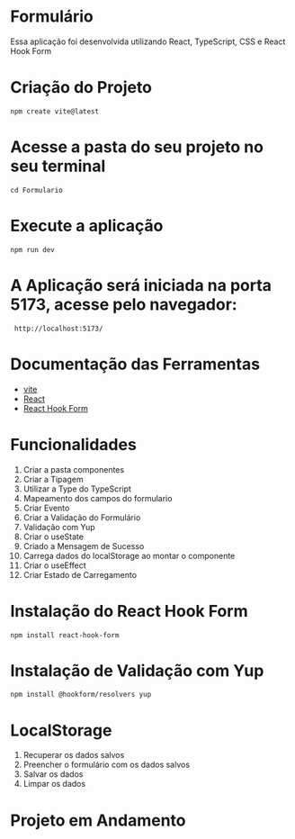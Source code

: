 
# Formulário

Essa aplicação foi desenvolvida utilizando React, TypeScript, CSS e  React Hook Form 

# Criação do Projeto
    npm create vite@latest 

# Acesse a pasta do seu projeto no seu terminal      

    cd Formulario

# Execute a aplicação
    npm run dev

# A Aplicação será iniciada na porta 5173, acesse pelo navegador:
     http://localhost:5173/          

# Documentação das Ferramentas
   - [vite](https://vitejs.dev/)
   - [React](https://react.dev/)
   - [React Hook Form](https://www.react-hook-form.com/)
  
   

# Funcionalidades
1. Criar a pasta componentes
2. Criar a Tipagem
3. Utilizar a Type do TypeScript
4. Mapeamento dos campos do formulario
5. Criar Evento
6. Criar a Validação do Formulário
7. Validação com Yup
8. Criar o useState
9. Criado a Mensagem de Sucesso
10. Carrega dados do localStorage ao montar o componente
11. Criar o useEffect
12. Criar Estado de Carregamento



# Instalação do React Hook Form
    npm install react-hook-form

 # Instalação de Validação com Yup
    npm install @hookform/resolvers yup 


 # LocalStorage

 1. Recuperar os dados salvos
 2. Preencher o formulário com os dados salvos
 3. Salvar os dados
 4. Limpar os dados
  

# Projeto em Andamento